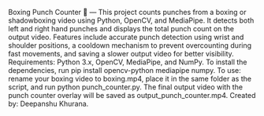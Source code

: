 Boxing Punch Counter 🥊 — This project counts punches from a boxing or shadowboxing video using Python, OpenCV, and MediaPipe. 
It detects both left and right hand punches and displays the total punch count on the output video. 
Features include accurate punch detection using wrist and shoulder positions, a cooldown mechanism to prevent overcounting during fast movements, and saving a slower output video for better visibility. 
Requirements: Python 3.x, OpenCV, MediaPipe, and NumPy. To install the dependencies, run pip install opencv-python mediapipe numpy. 
To use: rename your boxing video to boxing.mp4, place it in the same folder as the script, and run python punch_counter.py. 
The final output video with the punch counter overlay will be saved as output_punch_counter.mp4.
Created by: Deepanshu Khurana.

